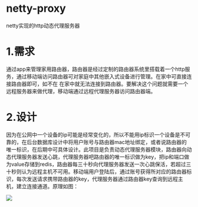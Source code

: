# netty-proxy
netty实现的http动态代理服务器



# 1.需求

通过app来管理家用路由器，路由器是经过定制的路由器系统里搭载着一个http服务，通过移动端访问路由器可对家庭中其他嵌入式设备进行管理。在家中可直接连接路由器即可，如不在 在家中就无法连接到路由器。要解决这个问题就需要一个远程服务器来做代理，移动端通过远程代理服务器访问路由器端。

# 2.设计

因为在公网中一个设备的ip可能是经常变化的，所以不能用ip标识一个设备是不可靠的，在后台数据库设计中将用户账号与路由器mac地址绑定，或者说路由器的唯一标识，在后期中可具体设计。此项目是负责动态代理服务器模块，路由器向动态代理服务器发送心跳，代理服务器吧路由器的唯一标识做为key，把ip和端口做为value存储到redis，路由器每三十秒向代理服务器发送一次心跳保活，若超过三十秒则认为远程主机不可用。移动端用户登陆后，通过账号获得所对应的路由器标识，每次发送请求携带路由器的key，代理服务器通过路由器key查询到远程主机，建立连接通道。原理如图：



![](https://github.com/liukai90/netty-proxy/blob/master/img/proxy.png)

